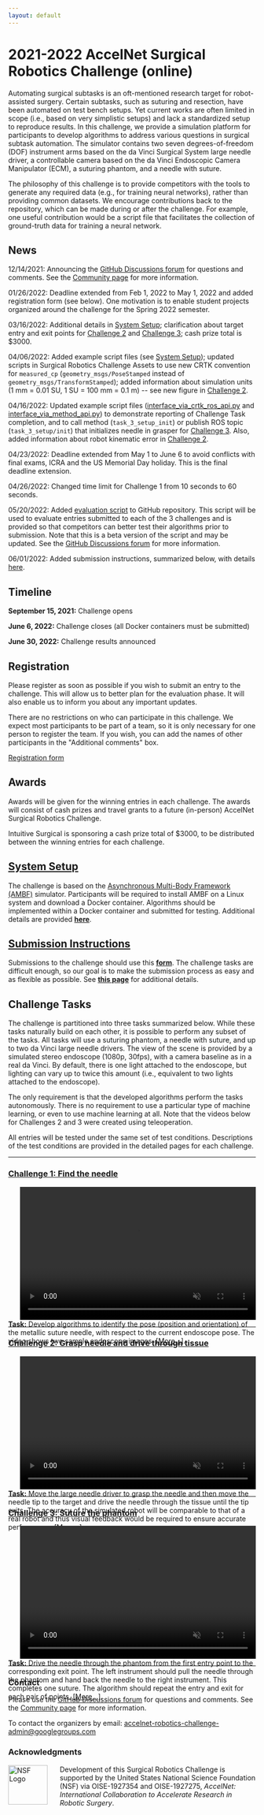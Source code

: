```yaml
---
layout: default
---
```


# 2021-2022 AccelNet Surgical Robotics Challenge (online)

Automating surgical subtasks is an oft-mentioned research target for robot-assisted surgery. Certain
subtasks, such as suturing and resection, have been automated on test bench setups. Yet current
works are often limited in scope (i.e., based on very simplistic setups) and lack a standardized
setup to reproduce results. In this challenge, we provide a simulation platform for participants to
develop algorithms to address various questions in surgical subtask automation. The simulator
contains two seven degrees-of-freedom (DOF) instrument arms based on the da Vinci Surgical System
large needle driver, a controllable camera based on the da Vinci Endoscopic Camera Manipulator
(ECM), a suturing phantom, and a needle with suture.

The philosophy of this challenge is to provide competitors with the tools to generate any required data
(e.g., for training neural networks), rather than providing common datasets. We encourage contributions
back to the repository, which can be made during or after the challenge.
For example, one useful contribution would be a script file that facilitates the
collection of ground-truth data for training a neural network.

## News

12/14/2021: Announcing the [GitHub Discussions forum](https://github.com/collaborative-robotics/surgical_robotics_challenge/discussions) for questions and comments. See the [Community page](./community.md) for more information.

01/26/2022: Deadline extended from Feb 1, 2022 to May 1, 2022 and added registration form (see below). One motivation is to enable student projects organized around the challenge for the Spring 2022 semester.

03/16/2022: Additional details in [System Setup](./system-setup.md); clarification about target entry and exit points for
[Challenge 2](./challenge-2.md) and [Challenge 3](./challenge-3.md); cash prize total is $3000.

04/06/2022: Added example script files (see [System Setup](./system-setup.md)); updated scripts in Surgical Robotics Challenge Assets to use new CRTK convention for `measured_cp` (`geometry_msgs/PoseStamped` instead of `geometry_msgs/TransformStamped`); added information about simulation units (1 mm = 0.01 SU, 1 SU = 100 mm = 0.1 m) -- see new figure in [Challenge 2](./challenge-2.md).

04/16/2022: Updated example script files ([interface_via_crtk_ros_api.py](https://github.com/collaborative-robotics/surgical_robotics_challenge/blob/master/scripts/surgical_robotics_challenge/examples/interface_via_crtk_ros_api.py) and
[interface_via_method_api.py](https://github.com/collaborative-robotics/surgical_robotics_challenge/blob/master/scripts/surgical_robotics_challenge/examples/interface_via_method_api.py))
to demonstrate reporting of Challenge Task completion, and to call method (`task_3_setup_init`)
or publish ROS topic (`task_3_setup/init`) that initializes needle in grasper for [Challenge 3](./challenge-3.md).
Also, added information about robot kinematic error in [Challenge 2](./challenge-2.md).

04/23/2022: Deadline extended from May 1 to June 6 to avoid conflicts with final exams, ICRA and the US Memorial Day holiday. This is the final deadline extension.

04/26/2022: Changed time limit for Challenge 1 from 10 seconds to 60 seconds.

05/20/2022: Added [evaluation script](https://github.com/collaborative-robotics/surgical_robotics_challenge/blob/master/scripts/surgical_robotics_challenge/evaluation/evaluation.py) to GitHub repository. This script will be used to evaluate entries submitted to each of the 3 challenges and is provided so that competitors can better test their algorithms prior to submission. Note that this is a beta version of the script and may be updated. See the [GitHub Discussions forum](https://github.com/collaborative-robotics/surgical_robotics_challenge/discussions/50) for more information.

06/01/2022: Added submission instructions, summarized below, with details [here](./submission.md).

## Timeline

**September 15, 2021:**  Challenge opens

**June 6, 2022:**  Challenge closes (all Docker containers must be submitted)

**June 30, 2022:**  Challenge results announced

## Registration

Please register as soon as possible if you wish to submit an entry to the challenge. This will allow us
to better plan for the evaluation phase. It will also enable us to inform you about any important updates.

There are no restrictions on who can participate in this challenge. We expect most participants to be part of a team,
so it is only necessary for one person to register the team. If you wish, you can add the names of other participants in
the "Additional comments" box.

[Registration form](https://docs.google.com/forms/d/e/1FAIpQLSdvMuCxsjfvFgs0coQdIU9OBRH2Al7OsUDGsmN_WbY1AL090Q/viewform?usp=sf_link)

## Awards

Awards will be given for the winning entries in each challenge. The awards will consist of
cash prizes and travel grants to a future (in-person) AccelNet Surgical Robotics Challenge.

Intuitive Surgical is sponsoring a cash prize total of $3000, to be distributed between the winning entries for each challenge.


## [System Setup](./system-setup.md)

The challenge is based on the [Asynchronous Multi-Body Framework (AMBF)](https://github.com/WPI-AIM/ambf)
simulator. Participants will be required to install AMBF on a Linux system and download a Docker
container. Algorithms should be implemented within a Docker container and submitted for testing.
Additional details are provided [**here**](./system-setup.md).

## [Submission Instructions](./submission.md)

Submissions to the challenge should use this [**form**](https://forms.gle/EECUaqJ2YReGbJte9).
The challenge tasks are difficult enough, so our goal is to make the submission process
as easy and as flexible as possible. See [**this page**](./submission.md) for additional details.

## Challenge Tasks

The challenge is partitioned into three tasks summarized below. While these tasks naturally build on each other, it
is possible to perform any subset of the tasks. All tasks will use a suturing phantom,
a needle with suture, and up to two da Vinci
large needle drivers. The view of the scene is provided by a simulated stereo endoscope (1080p, 30fps), with a
camera baseline as in a real da Vinci. By default, there is one light attached to the endoscope, but
lighting can vary up to twice this amount (i.e., equivalent to two lights attached to the
endoscope).

The only requirement is that the developed algorithms perform the tasks autonomously. There is no
requirement to use a particular type of machine learning, or even to use machine learning at all.
Note that the videos below for Challenges 2 and 3 were created using teleoperation.

All entries will be tested under the same set of test conditions. Descriptions of the test
conditions are provided in the detailed pages for each challenge.

<hr>

### [Challenge 1: Find the needle](./challenge-1.md)

<div style="float:right; margin-left:25px">
<video width="480" height="270" autoplay muted loop>
  <source type="video/mp4" src="/surgical-robotics-challenge/task1_clip.mp4">
Your browser does not support the video tag.
</video></div>

<p style="height:270px">
<b>Task:</b> Develop algorithms to identify the pose (position and orientation) of the metallic suture
needle, with respect to the current endoscope pose. The video shows two sample endoscope images.
<a href="./challenge-1.html">[More...]</a>.
</p>

<hr>

### [Challenge 2: Grasp needle and drive through tissue](./challenge-2.md)

<div style="float:right; margin-left:25px">
<video width="480" height="270" autoplay muted loop>
  <source type="video/mp4" src="/surgical-robotics-challenge/task2_clip.mp4">
Your browser does not support the video tag.
</video></div>

<p style="height:270px">
<b>Task:</b> Move the large needle driver to grasp the needle and then move the needle tip to the target
and drive the needle through the tissue until the tip exits. The accuracy of the simulated robot
will be comparable to that of a real robot and thus visual feedback would be required to ensure
accurate performance.
<a href="./challenge-2.html">[More...]</a>.
</p>

<hr>

### [Challenge 3: Suture the phantom](./challenge-3.md)

<div style="float:right; margin-left:25px">
<video width="480" height="270" autoplay muted loop>
  <source type="video/mp4" src="/surgical-robotics-challenge/task3_clip.mp4">
Your browser does not support the video tag.
</video></div>

<p style="height:270px">
<b>Task:</b> Drive the needle through the phantom from the first entry point to
the corresponding exit point. The left instrument should pull the needle through the phantom and
hand back the needle to the right instrument. This completes one suture. The algorithm should repeat
the entry and exit for each pair of points.
<a href="./challenge-3.html">[More...]</a>.
</p>

<hr>

### Contact

Please use the [GitHub Discussions forum](https://github.com/collaborative-robotics/surgical_robotics_challenge/discussions) for questions and comments. See the [Community page](./community.md) for more information.

To contact the organizers by email: [accelnet-robotics-challenge-admin@googlegroups.com](mailto:accelnet-robotics-challenge-admin@googlegroups.com)

### Acknowledgments

<p><img src="/images/NSF-logo.png" alt="NSF Logo" style="float:left; width:80px; height:80px; margin-right:25px">
Development of this Surgical Robotics Challenge is supported by the United States National Science Foundation (NSF)
via OISE-1927354 and OISE-1927275, <i>AccelNet: International Collaboration to Accelerate Research in Robotic Surgery</i>.</p>

